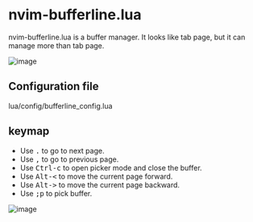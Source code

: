 # nvim-bufferline.lua

nvim-bufferline.lua is a buffer manager. It looks like tab page, but it can
manage more than tab page.

![image](https://user-images.githubusercontent.com/22454918/111993085-1d299700-8b0e-11eb-96eb-c1c289e36b08.png)

## Configuration file

lua/config/bufferline_config.lua

## keymap

* Use <kbd>.</kbd> to go to next page.
* Use <kbd>,</kbd> to go to previous page.
* Use <kbd>Ctrl-c</kbd> to open picker mode and close the buffer.
* Use <kbd>Alt-<</kbd> to move the current page forward.
* Use <kbd>Alt-></kbd> to move the current page backward.
* Use <kbd>;p</kbd> to pick buffer.

![image](https://user-images.githubusercontent.com/22454918/111993296-5bbf5180-8b0e-11eb-9ad9-fcf9619436fd.gif)

